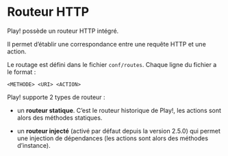 # Routeur HTTP

Play! possède un routeur HTTP intégré.

Il permet d’établir une correspondance entre une requête HTTP et une action.

Le routage est défini dans le fichier `conf/routes`. Chaque ligne du fichier a le format :

```
<METHODE> <URI> <ACTION>
```

Play! supporte 2 types de routeur :

* un **routeur statique**. C’est le routeur historique de Play!, les actions sont alors des méthodes statiques.

* un **routeur injecté** (activé par défaut depuis la version 2.5.0) qui permet une injection de dépendances (les actions sont alors des méthodes d’instance).


